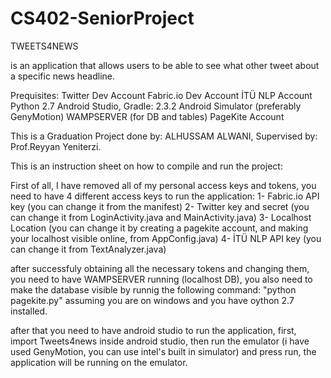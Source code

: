 # CS402-SeniorProject

TWEETS4NEWS

is an application that allows users to be able to see what other tweet about a specific news headline.

Prequisites:
Twitter Dev Account
Fabric.io Dev Account
İTÜ NLP Account
Python 2.7
Android Studio, Gradle: 2.3.2
Android Simulator (preferably GenyMotion)
WAMPSERVER (for DB and tables)
PageKite Account

This is a Graduation Project done by: ALHUSSAM ALWANI, Supervised by: Prof.Reyyan Yeniterzi.

This is an instruction sheet on how to compile and run the project:

First of all, I have removed all of my personal access keys and tokens, you need to have 4 different access keys to run the application:
1- Fabric.io API key (you can change it from the manifest)
2- Twitter key and secret (you can change it from LoginActivity.java and MainActivity.java)
3- Localhost Location (you can change it by creating a pagekite account, and making your localhost visible online, from AppConfig.java)
4- İTÜ NLP API key (you can change it from TextAnalyzer.java)


after successfuly obtaining all the necessary tokens and changing them, you need to have WAMPSERVER running (localhost DB), you also need to make the database visible by runnig the following command: "python pagekite.py" assuming you are on windows and you have oython 2.7 installed.

after that you need to have android studio to run the application, first, import Tweets4news inside android studio, then run the emulator (i have used GenyMotion, you can use intel's built in simulator) and press run, the application will be running on the emulator.
